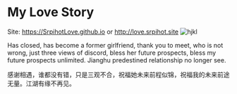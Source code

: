 # My Love Story
Site: https://SrpihotLove.github.io
or http://love.srpihot.site
![hjkl](https://timgsa.baidu.com/timg?image&quality=80&size=b9999_10000&sec=1574703567157&di=e39f5276e1c45104ec10e98859e897f9&imgtype=0&src=http%3A%2F%2Fb-ssl.duitang.com%2Fuploads%2Fblog%2F201312%2F04%2F20131204184148_hhXUT.jpeg)

Has closed, has become a former girlfriend, thank you to meet, who is not wrong, just three views of discord, bless her future prospects, bless my future prospects unlimited. Jianghu predestined relationship no longer see.

感谢相遇，谁都没有错，只是三观不合，祝福她未来前程似锦，祝福我的未来前途无量。江湖有缘不再见。
